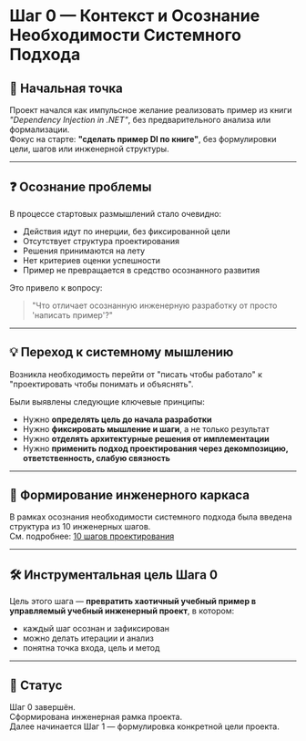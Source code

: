 # Шаг 0 — Контекст и Осознание Необходимости Системного Подхода

## 🧭 Начальная точка

Проект начался как импульсное желание реализовать пример из книги *"Dependency Injection in .NET"*, без предварительного анализа или формализации.  
Фокус на старте: **"сделать пример DI по книге"**, без формулировки цели, шагов или инженерной структуры.

---

## ❓ Осознание проблемы

В процессе стартовых размышлений стало очевидно:

- Действия идут по инерции, без фиксированной цели
- Отсутствует структура проектирования
- Решения принимаются на лету
- Нет критериев оценки успешности
- Пример не превращается в средство осознанного развития

Это привело к вопросу:

> "Что отличает осознанную инженерную разработку от просто 'написать пример'?"

---

## 💡 Переход к системному мышлению

Возникла необходимость перейти от "писать чтобы работало" к "проектировать чтобы понимать и объяснять".

Были выявлены следующие ключевые принципы:

- Нужно **определять цель до начала разработки**
- Нужно **фиксировать мышление и шаги**, а не только результат
- Нужно **отделять архитектурные решения от имплементации**
- Нужно **применить подход проектирования через декомпозицию, ответственность, слабую связность**

---

## 🧱 Формирование инженерного каркаса

В рамках осознания необходимости системного подхода была введена структура из 10 инженерных шагов.  
См. подробнее: [10 шагов проектирования](/ConsoleAppDI/design/decisions/00a_engineering_steps.md)

---

## 🛠 Инструментальная цель Шага 0

Цель этого шага — **превратить хаотичный учебный пример в управляемый учебный инженерный проект**, в котором:

- каждый шаг осознан и зафиксирован
- можно делать итерации и анализ
- понятна точка входа, цель и метод

---

## 📌 Статус

Шаг 0 завершён.  
Сформирована инженерная рамка проекта.  
Далее начинается Шаг 1 — формулировка конкретной цели проекта.
